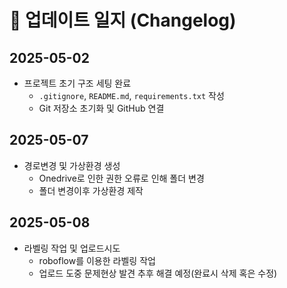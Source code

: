 # 📘 업데이트 일지 (Changelog)

## 2025-05-02
- 프로젝트 초기 구조 세팅 완료
  - `.gitignore`, `README.md`, `requirements.txt` 작성
  - Git 저장소 초기화 및 GitHub 연결
## 2025-05-07
- 경로변경 및 가상환경 생성
  - Onedrive로 인한 권한 오류로 인해 폴더 변경
  - 폴더 변경이후 가상환경 제작
## 2025-05-08
- 라벨링 작업 및 업로드시도
  - roboflow를 이용한 라벨링 작업
  - 업로드 도중 문제현상 발견 추후 해결 예정(완료시 삭제 혹은 수정)